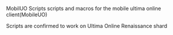 MobilUO Scripts
scripts and macros for the mobile ultima online client(MobileUO)

Scripts are confirmed to work on Ultima Online Renaissance shard
